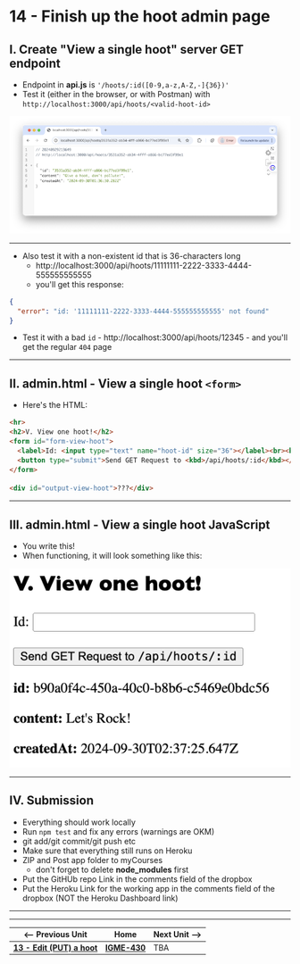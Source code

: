 # 14 - Finish up the hoot admin page

## I. Create "View a single hoot" server GET endpoint 
- Endpoint in **api.js** is  `'/hoots/:id([0-9,a-z,A-Z,-]{36})'`
- Test it (either in the browser, or with Postman) with `http://localhost:3000/api/hoots/<valid-hoot-id>`

![screenshot](_images/express-23.png)

---

- Also test it with a non-existent id that is 36-characters long
  - http://localhost:3000/api/hoots/11111111-2222-3333-4444-555555555555
  - you'll get this response:

```json
{
  "error": "id: '11111111-2222-3333-4444-555555555555' not found"
}
```
- Test it with a bad `id` - http://localhost:3000/api/hoots/12345 - and you'll get the regular `404` page

---

## II. admin.html - View a single hoot `<form>`

- Here's the HTML:

```html
<hr>
<h2>V. View one hoot!</h2>
<form id="form-view-hoot">
  <label>Id: <input type="text" name="hoot-id" size="36"></label><br><br>
  <button type="submit">Send GET Request to <kbd>/api/hoots/:id</kbd></button>
</form>

<div id="output-view-hoot">???</div>
```

---

## III. admin.html - View a single hoot JavaScript

- You write this!
- When functioning, it will look something like this:

![screenshot](_images/express-24.png)

---

## IV. Submission
- Everything should work locally
- Run `npm test` and fix any errors (warnings are OKM)
- git add/git commit/git push etc
- Make sure that everything still runs on Heroku
- ZIP and Post app folder to myCourses
  - don't forget to delete **node_modules** first
- Put the GitHUb repo Link in the comments field of the dropbox
- Put the Heroku Link for the working app in the comments field of the dropbox (NOT the Heroku Dashboard link)

---
---

| <-- Previous Unit | Home | Next Unit -->
| --- | --- | --- 
| [**13 - Edit (PUT) a hoot**](13-put-a-hoot.md)  |  [**IGME-430**](../) | TBA
